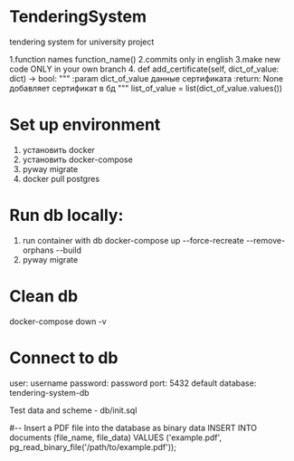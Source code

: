 # TenderingSystem
tendering system for university project

1.function names function_name() 
2.commits only in english
3.make new code ONLY in your own branch
4. def add_certificate(self, dict_of_value: dict) -> bool:
        """
        :param dict_of_value данные сертификата
        :return: None
        добавляет сертификат в бд
        """
        list_of_value = list(dict_of_value.values())


# Set up environment
1. установить docker
2. установить docker-compose
3. pyway migrate
4. docker pull postgres
 

#  Run db locally:
1. run container with db
   docker-compose up --force-recreate --remove-orphans --build
2. pyway migrate

# Clean db 
docker-compose down -v

# Connect to db
user: username
password: password
port: 5432
default database: tendering-system-db

Test data and scheme - db/init.sql

#-- Insert a PDF file into the database as binary data
INSERT INTO documents (file_name, file_data)
VALUES ('example.pdf', pg_read_binary_file('/path/to/example.pdf'));


